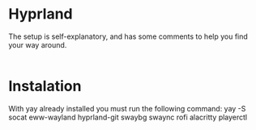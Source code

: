 # Hyprland

The setup is self-explanatory, and has some comments to help you find your way around.
<br>
<br>


# Instalation
With yay already installed you must run the following command: yay -S socat eww-wayland hyprland-git swaybg swaync rofi alacritty playerctl

